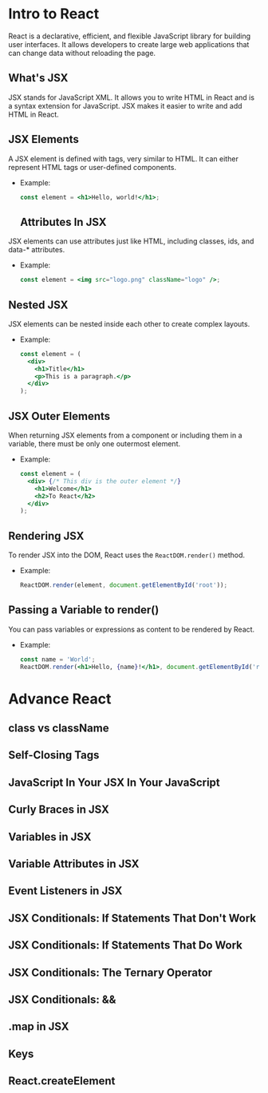 # Intro to React

React is a declarative, efficient, and flexible JavaScript library for building user interfaces. It allows developers to create large web applications that can change data without reloading the page.

## What's JSX

JSX stands for JavaScript XML. It allows you to write HTML in React and is a syntax extension for JavaScript. JSX makes it easier to write and add HTML in React.

## JSX Elements

A JSX element is defined with tags, very similar to HTML. It can either represent HTML tags or user-defined components.

- Example:
  ```jsx
  const element = <h1>Hello, world!</h1>;
  ```

  ## Attributes In JSX

JSX elements can use attributes just like HTML, including classes, ids, and data-* attributes.

- Example:
  ```jsx
  const element = <img src="logo.png" className="logo" />;
  ```

## Nested JSX

JSX elements can be nested inside each other to create complex layouts.

- Example:
  ```jsx
  const element = (
    <div>
      <h1>Title</h1>
      <p>This is a paragraph.</p>
    </div>
  );
  ```

## JSX Outer Elements

When returning JSX elements from a component or including them in a variable, there must be only one outermost element.

- Example:
  ```jsx
  const element = (
    <div> {/* This div is the outer element */}
      <h1>Welcome</h1>
      <h2>To React</h2>
    </div>
  );
  ```

## Rendering JSX

To render JSX into the DOM, React uses the `ReactDOM.render()` method.

- Example:
  ```jsx
  ReactDOM.render(element, document.getElementById('root'));
  ```

## Passing a Variable to render()

You can pass variables or expressions as content to be rendered by React.

- Example:
  ```jsx
  const name = 'World';
  ReactDOM.render(<h1>Hello, {name}!</h1>, document.getElementById('root'));
  ```









# Advance React
## class vs className
## Self-Closing Tags
## JavaScript In Your JSX In Your JavaScript
## Curly Braces in JSX
## Variables in JSX
## Variable Attributes in JSX
## Event Listeners in JSX
## JSX Conditionals: If Statements That Don't Work
## JSX Conditionals: If Statements That Do Work
## JSX Conditionals: The Ternary Operator
## JSX Conditionals: &&
## .map in JSX
## Keys
## React.createElement
